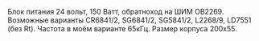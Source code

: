 Блок питания 24 вольт, 150 Ватт, обратноход на ШИМ OB2269.
Возможные варианты CR6841/2, SG6841/2, SG5841/2, L2268/9, LD7551 (без Rt).
Частота в моём варианте 65кГц.
Размер корпуса 200x55.